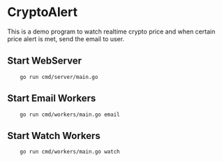 
# CryptoAlert

This is a demo program to watch realtime crypto price and when certain price alert is met, send the email to user.

## Start WebServer
```
    go run cmd/server/main.go
```

## Start Email Workers
```
    go run cmd/workers/main.go email
```

## Start Watch Workers
```
    go run cmd/workers/main.go watch
```